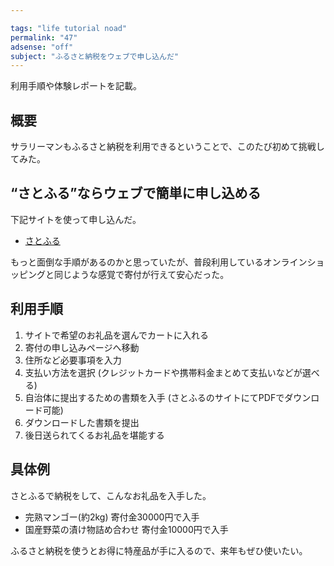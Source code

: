 ```yaml
---

tags: "life tutorial noad"
permalink: "47"
adsense: "off"
subject: "ふるさと納税をウェブで申し込んだ"
---
```


利用手順や体験レポートを記載。

## 概要

サラリーマンもふるさと納税を利用できるということで、このたび初めて挑戦してみた。

## “さとふる”ならウェブで簡単に申し込める

下記サイトを使って申し込んだ。

- <a href="https://px.a8.net/svt/ejp?a8mat=2NQL8U+B2WG36+35Z2+66H9E" target="_blank">さとふる</a> <img border="0" width="1" height="1" src="https://www13.a8.net/0.gif?a8mat=2NQL8U+B2WG36+35Z2+66H9E" alt="">

もっと面倒な手順があるのかと思っていたが、普段利用しているオンラインショッピングと同じような感覚で寄付が行えて安心だった。

## 利用手順

1. サイトで希望のお礼品を選んでカートに入れる
2. 寄付の申し込みページへ移動
3. 住所など必要事項を入力 
4. 支払い方法を選択
   (クレジットカードや携帯料金まとめて支払いなどが選べる)
5. 自治体に提出するための書類を入手
   (さとふるのサイトにてPDFでダウンロード可能)
6. ダウンロードした書類を提出
7. 後日送られてくるお礼品を堪能する

## 具体例

さとふるで納税をして、こんなお礼品を入手した。

- 完熟マンゴー(約2kg)
  寄付金30000円で入手
- 国産野菜の漬け物詰め合わせ
  寄付金10000円で入手

ふるさと納税を使うとお得に特産品が手に入るので、来年もぜひ使いたい。
